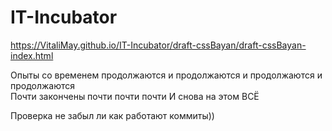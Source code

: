 # IT-Incubator
https://VitaliMay.github.io/IT-Incubator/draft-cssBayan/draft-cssBayan-index.html

Опыты со временем продолжаются и продолжаются и продолжаются и продолжаются  
Почти закончены почти почти почти
И снова на этом ВСЁ

Проверка не забыл ли как работают коммиты))
